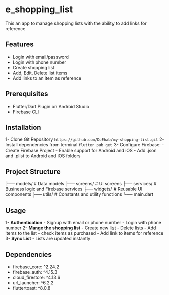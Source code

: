 # e_shopping_list
This an app to manage shopping lists with the ability to add links for reference

## Features
- Login with email/password
- Login with phone number
- Create shopping list
- Add, Edit, Delete list items
- Add links to an item as reference

## Prerequisites
- Flutter/Dart Plugin on Android Studio
- Firebase CLI

## Installation 
1- Clone Git Repository
```https://github.com/DoEhab/my-shopping-list.git```
2- Install dependencies from terminal
```flutter pub get```
3- Configure Firebase:
    - Create Firebase Project
    - Enable support for Android and iOS
    - Add .json and .plist to Android and iOS folders

## Project Structure
├── models/           # Data models
├── screens/          # UI screens
├── services/         # Business logic and Firebase services
├── widgets/          # Reusable UI components
├── utils/            # Constants and utility functions
└── main.dart

## Usage
1- **Authentication**
    - Signup with email or phone number
    - Login with phone number
2- **Mange the shopping list**
    - Create new list
    - Delete lists
    - Add items to the list
    - check items as purchased
    - Add link to items for reference
3- **Sync List**
    - Lists are updated instantly

## Dependencies

- firebase_core: ^2.24.2
- firebase_auth: ^4.15.3
- cloud_firestore: ^4.13.6
- url_launcher: ^6.2.2
- fluttertoast: ^8.0.8

